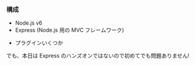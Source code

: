 ### 構成
* Node.js v6
* Express (Node.js 用の MVC フレームワーク)
- プラグインいくつか

でも、本日は Express のハンズオンではないので初めてでも問題ありません!

